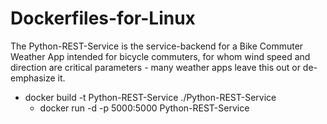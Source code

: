 # Dockerfiles-for-Linux

The Python-REST-Service is the service-backend for a Bike Commuter Weather App intended for bicycle commuters, for whom wind speed and direction are critical parameters - many weather apps leave this out or de-emphasize it.

* docker build -t Python-REST-Service ./Python-REST-Service
  * docker run -d -p 5000:5000 Python-REST-Service
